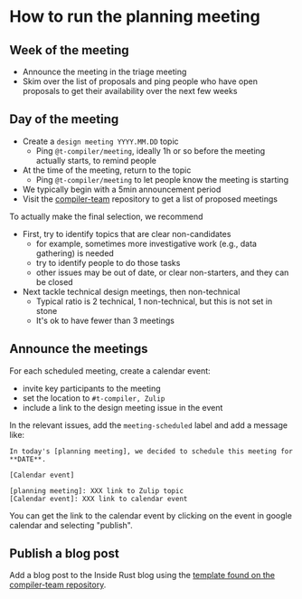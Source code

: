 # How to run the planning meeting

## Week of the meeting

* Announce the meeting in the triage meeting
* Skim over the list of proposals and ping people who have open
  proposals to get their availability over the next few weeks

## Day of the meeting

* Create a `design meeting YYYY.MM.DD` topic
    * Ping `@t-compiler/meeting`, ideally 1h or so before the meeting actually starts,
      to remind people
* At the time of the meeting, return to the topic
    * Ping `@t-compiler/meeting` to let people know the meeting is starting
* We typically begin with a 5min announcement period
* Visit the [compiler-team] repository to get a list of proposed meetings

To actually make the final selection, we recommend

* First, try to identify topics that are clear non-candidates
    * for example, sometimes more investigative work (e.g., data gathering) is needed
    * try to identify people to do those tasks
    * other issues may be out of date, or clear non-starters, and they can be closed
* Next tackle technical design meetings, then non-technical
    * Typical ratio is 2 technical, 1 non-technical, but this is not set in stone
    * It's ok to have fewer than 3 meetings

[compiler-team]: https://github.com/rust-lang/compiler-team/

## Announce the meetings

For each scheduled meeting, create a calendar event:

* invite key participants to the meeting
* set the location to `#t-compiler, Zulip`
* include a link to the design meeting issue in the event

In the relevant issues, add the `meeting-scheduled` label and add a
message like:

```
In today's [planning meeting], we decided to schedule this meeting for **DATE**.

[Calendar event]

[planning meeting]: XXX link to Zulip topic
[Calendar event]: XXX link to calendar event
```

You can get the link to the calendar event by clicking on the event in
google calendar and selecting "publish".

## Publish a blog post

Add a blog post to the Inside Rust blog using the [template found on
the compiler-team repository][blog-template].

[blog-template]: https://github.com/rust-lang/compiler-team/blob/master/templates/planning-meeting-blog-post.md
